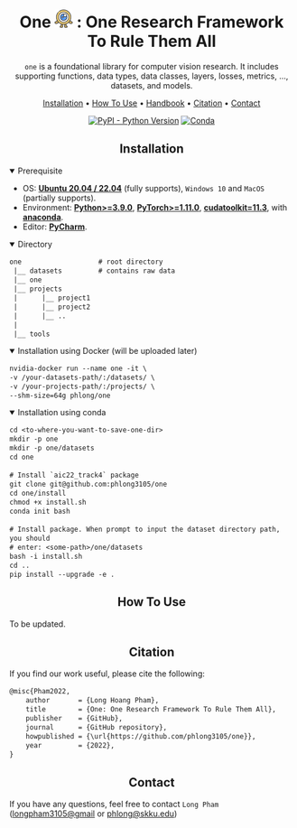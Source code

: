 <div align="center">

One <img src="data/logo/one_32.png" width="32"> : One Research Framework To Rule Them All
=============================
`one` is a foundational library for computer vision research. 
It includes supporting functions, data types, data classes, layers, losses, 
metrics, ..., datasets, and models.

<p align="center">
  <a href="#installation">Installation</a> •
  <a href="#how-to-use">How To Use</a> •
  <a href="docs/README.md">Handbook</a> •
  <a href="#citation">Citation</a> •
  <a href="#contact">Contact</a>
</p>

[![PyPI - Python Version](https://img.shields.io/pypi/pyversions/pytorch-lightning)](https://pypi.org/project/pytorch-lightning/)
[![Conda](https://img.shields.io/conda/v/conda-forge/pytorch-lightning?label=conda&color=success)](https://anaconda.org/conda-forge/pytorch-lightning)
</div>


## <div align="center">Installation</div>

<details open>
<summary>Prerequisite</summary>

- OS: [**Ubuntu 20.04 / 22.04**](https://ubuntu.com/download/desktop) (fully supports), `Windows 10` and `MacOS` (partially supports).
- Environment: 
  [**Python>=3.9.0**](https://www.python.org/),
  [**PyTorch>=1.11.0**](https://pytorch.org/get-started/locally/), 
  [**cudatoolkit=11.3**](https://pytorch.org/get-started/locally/),
  with [**anaconda**](https://www.anaconda.com/products/distribution).
- Editor: [**PyCharm**](https://www.jetbrains.com/pycharm/download).
</details>

<details open>
<summary>Directory</summary>

```text
one                   # root directory
 |__ datasets         # contains raw data
 |__ one        
 |__ projects
 |      |__ project1
 |      |__ project2
 |      |__ ..
 |
 |__ tools
```
</details>

<details open>
<summary>Installation using Docker (will be uploaded later)</summary>

```shell
nvidia-docker run --name one -it \ 
-v /your-datasets-path/:/datasets/ \
-v /your-projects-path/:/projects/ \
--shm-size=64g phlong/one
```
</details>

<details open>

<summary>Installation using conda</summary>

```shell
cd <to-where-you-want-to-save-one-dir>
mkdir -p one
mkdir -p one/datasets
cd one

# Install `aic22_track4` package
git clone git@github.com:phlong3105/one
cd one/install
chmod +x install.sh
conda init bash

# Install package. When prompt to input the dataset directory path, you should 
# enter: <some-path>/one/datasets
bash -i install.sh
cd ..
pip install --upgrade -e .
```
</details>


## <div align="center">How To Use</div>

To be updated.


## <div align="center">Citation</div>
If you find our work useful, please cite the following:

```text
@misc{Pham2022,  
    author       = {Long Hoang Pham},  
    title        = {One: One Research Framework To Rule Them All},  
    publisher    = {GitHub},
    journal      = {GitHub repository},
    howpublished = {\url{https://github.com/phlong3105/one}},
    year         = {2022},
}
```


## <div align="center">Contact</div>
If you have any questions, feel free to contact `Long Pham` 
([longpham3105@gmail](longpham3105@gmail) or [phlong@skku.edu](phlong@skku.edu))
